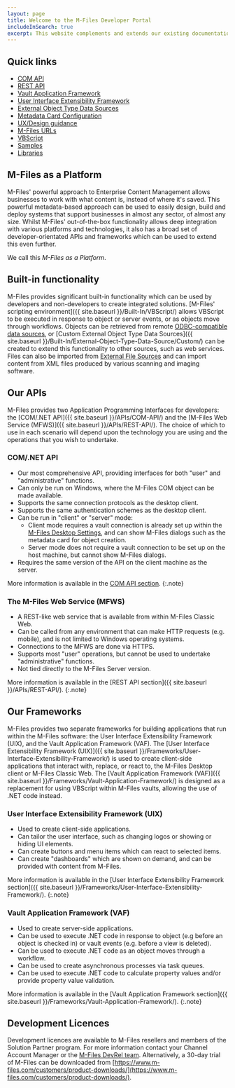 ```yaml
---
layout: page
title: Welcome to the M-Files Developer Portal
includeInSearch: true
excerpt: This website complements and extends our existing documentation, available either online or within repositories such as the M-Files Partner Portal.  The purpose of this website is to provide tailored guidance, tutorials, and samples to software developers looking to extend or integrate with M-Files.
---
```


## Quick links

<ul class="quicklinks">
	<li class="api"><a href="{{ site.baseurl }}/APIs/COM-API/"><span class="text"><span class="iconify" data-icon="mdi:circle-outline"></span> COM API</span></a></li>
	<li class="api"><a href="{{ site.baseurl }}/APIs/REST-API/"><span class="text"><span class="iconify" data-icon="mdi:cloud-outline"></span> REST API</span></a></li>
	<li class="framework"><a href="{{ site.baseurl }}/Frameworks/Vault-Application-Framework/"><span class="text"><span class="iconify" data-icon="mdi:widgets"></span> Vault Application Framework</span></a></li>
	<li class="framework"><a href="{{ site.baseurl }}/Frameworks/User-Interface-Extensibility-Framework/"><span class="text"><span class="iconify" data-icon="mdi:window-restore"></span> User Interface Extensibility Framework</span></a></li>
	<li class="built-in"><a href="{{ site.baseurl }}/Built-In/External-Object-Type-Data-Source/"><span class="text"><span class="iconify" data-icon="mdi:swap-vertical-variant"></span> External Object Type Data Sources</span></a></li>
	<li class="built-in"><a href="{{ site.baseurl }}/Built-In/Metadata-Card-Configuration/"><span class="text"><span class="iconify" data-icon="mdi:settings-outline"></span> Metadata Card Configuration</span></a></li>
	<li class="built-in"><a href="{{ site.baseurl}}/UX-Design/"><span class="text"><span class="iconify" data-icon="mdi:view-dashboard"></span>UX/Design guidance</span></a></li>
	<li class="built-in"><a href="{{ site.baseurl }}/Built-In/URLs/"><span class="text"><span class="iconify" data-icon="mdi:link"></span> M-Files URLs</span></a></li>
	<li class="built-in"><a href="{{ site.baseurl }}/Built-In/VBScript/"><span class="text"><span class="iconify" data-icon="mdi:script-text-outline"></span> VBScript</span></a></li>
	<li class="sample"><a href="{{ site.baseurl }}/Samples-And-Libraries/Samples"><span class="text"><span class="iconify" data-icon="mdi:github-circle"></span> Samples</span></a></li>
	<li class="sample"><a href="{{ site.baseurl }}/Samples-And-Libraries/Libraries"><span class="text"><span class="iconify" data-icon="mdi:github-circle"></span> Libraries</span></a></li>
</ul>

## M-Files as a Platform

M-Files' powerful approach to Enterprise Content Management allows businesses to work with what content is, instead of where it's saved.  This powerful metadata-based approach can be used to easily design, build and deploy systems that support businesses in almost any sector, of almost any size.  Whilst M-Files' out-of-the-box functionality allows deep integration with various platforms and technologies, it also has a broad set of developer-orientated APIs and frameworks which can be used to extend this even further.

We call this *M-Files as a Platform*.

## Built-in functionality

M-Files provides significant built-in functionality which can be used by developers and non-developers to create integrated solutions.  [M-Files' scripting environment]({{ site.baseurl }}/Built-In/VBScript/) allows VBScript to be executed in response to object or server events, or as objects move through workflows.  Objects can be retrieved from remote [ODBC-compatible data sources](https://www.m-files.com/user-guide/latest/eng/Connection_to_external_database.html), or [Custom External Object Type Data Sources]({{ site.baseurl }}/Built-In/External-Object-Type-Data-Source/Custom/) can be created to extend this functionality to other sources, such as web services.  Files can also be imported from [External File Sources](https://www.m-files.com/user-guide/latest/eng/Connection_to_external_database_metadata.html) and can import content from XML files produced by various scanning and imaging software.

## Our APIs

M-Files provides two Application Programming Interfaces for developers: the [COM/.NET API]({{ site.baseurl }}/APIs/COM-API/) and the [M-Files Web Service (MFWS)]({{ site.baseurl }}/APIs/REST-API/). The choice of which to use in each scenario will depend upon the technology you are using and the operations that you wish to undertake.

### COM/.NET API

* Our most comprehensive API, providing interfaces for both "user" and "administrative" functions.
* Can only be run on Windows, where the M-Files COM object can be made available.
* Supports the same connection protocols as the desktop client.
* Supports the same authentication schemes as the desktop client.
* Can be run in "client" or "server" mode:
  * Client mode requires a vault connection is already set up within the [M-Files Desktop Settings](https://www.m-files.com/user-guide/latest/eng/Implementing_the_document_vault.html), and can show M-Files dialogs such as the metadata card for object creation.
  * Server mode does not require a vault connection to be set up on the host machine, but cannot show M-Files dialogs.
* Requires the same version of the API on the client machine as the server.

More information is available in the [COM API section](/APIs/COM-API/).
{:.note}

### The M-Files Web Service (MFWS)

* A REST-like web service that is available from within M-Files Classic Web.
* Can be called from any environment that can make HTTP requests (e.g. mobile), and is not limited to Windows operating systems.
* Connections to the MFWS are done via HTTPS.
* Supports most "user" operations, but cannot be used to undertake "administrative" functions.
* Not tied directly to the M-Files Server version.

More information is available in the [REST API section]({{ site.baseurl }}/APIs/REST-API/).
{:.note}

## Our Frameworks

M-Files provides two separate frameworks for building applications that run within the M-Files software: the User Interface Extensibility Framework (UIX), and the Vault Application Framework (VAF).  The [User Interface Extensibility Framework (UIX)]({{ site.baseurl }}/Frameworks/User-Interface-Extensibility-Framework/) is used to create client-side applications that interact with, replace, or react to, the M-Files Desktop client or M-Files Classic Web.  The [Vault Application Framework (VAF)]({{ site.baseurl }}/Frameworks/Vault-Application-Framework/) is designed as a replacement for using VBScript within M-Files vaults, allowing the use of .NET code instead.

### User Interface Extensibility Framework (UIX)

* Used to create client-side applications.
* Can tailor the user interface, such as changing logos or showing or hiding UI elements.
* Can create buttons and menu items which can react to selected items.
* Can create "dashboards" which are shown on demand, and can be provided with content from M-Files.

More information is available in the [User Interface Extensibility Framework section]({{ site.baseurl }}/Frameworks/User-Interface-Extensibility-Framework/).
{:.note}

### Vault Application Framework (VAF)

* Used to create server-side applications.
* Can be used to execute .NET code in response to object (e.g before an object is checked in) or vault events (e.g. before a view is deleted).
* Can be used to execute .NET code as an object moves through a workflow.
* Can be used to create asynchronous processes via task queues.
* Can be used to execute .NET code to calculate property values and/or provide property value validation.

More information is available in the [Vault Application Framework section]({{ site.baseurl }}/Frameworks/Vault-Application-Framework/).
{:.note}

## Development Licences

Development licences are available to M-Files resellers and members of the Solution Partner program.  For more information contact your Channel Account Manager or the [M-Files DevRel team](mailto:devsupport@m-files.com).  Alternatively, a 30-day trial of M-Files can be downloaded from [https://www.m-files.com/customers/product-downloads/](https://www.m-files.com/customers/product-downloads/).